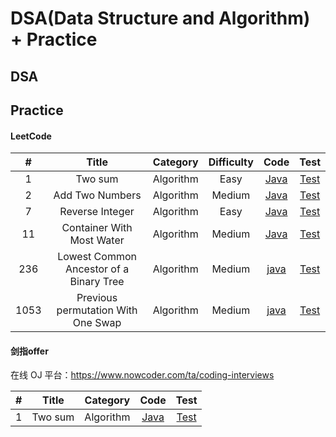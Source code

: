 # DSA(Data Structure and Algorithm) + Practice

## DSA



## Practice

#### LeetCode

| # | Title | Category | Difficulty | Code | Test | 
| :---: | :---: | :---: | :-------: | :------: | :------: |
| 1 | Two sum | Algorithm | Easy |[Java](src/main/java/leetcode/Solution1.java) | [Test](src/test/java/leetcode/Test1.java) |
| 2 | Add Two Numbers | Algorithm | Medium | [Java](src/main/java/leetcode/Solution2.java) | [Test](src/test/java/leetcode/Test2.java) |
| 7 | Reverse Integer | Algorithm | Easy | [Java](src/main/java/leetcode/Solution7.java) | [Test](src/test/java/leetcode/Test7.java) |
| 11 | Container With Most Water | Algorithm | Medium | [Java](src/main/java/leetcode/Solution11.java) | [Test](src/test/java/leetcode/Test11.java) |
| 236 | Lowest Common Ancestor of a Binary Tree | Algorithm | Medium | [java](src/main/java/leetcode/Solution236.java) | [Test](src/test/java/leetcode/Test236.java) |
| 1053 | Previous permutation With One Swap | Algorithm | Medium | [java](src/main/java/leetcode/Solution1053.java) | [Test](src/test/java/leetcode/Test1053.java) |

#### 剑指offer

在线 OJ 平台：https://www.nowcoder.com/ta/coding-interviews

| # | Title | Category | Code | Test |
| :---: | :---: | :---: | :-------: | :-------: | 
| 1 | Two sum | Algorithm |[Java](src/main/java/leetcode/Solution1.java) | [Test](src/test/java/leetcode/Test1.java) |